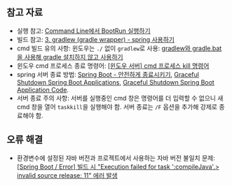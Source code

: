 ## 참고 자료
- 실행 참고: [Command Line에서 BootRun 실행하기](https://abbo.tistory.com/117)
- 빌드 참고: [3. gradlew (gradle wrapper) - spring 사용하기](https://gihyun.com/120)
- cmd 빌드 유의 사항: 윈도우는 `./` 없이 `gradlew`로 사용: [gradlew와 gradle.bat 을 사용해 gradle 설치하지 않고 사용하기](https://kotlinworld.com/314)
- 윈도우 cmd 프로세스 종료 명령어: [[윈도우 서버] cmd 프로세스 kill 명령어](https://blog.naver.com/PostView.naver?isHttpsRedirect=true&blogId=afidev&logNo=20189044670)
- spring 서버 종료 방법: [Spring Boot - 안전하게 종료시키기](https://heowc.dev/2018/12/27/spring-boot-graceful-shutdown/), [Graceful Shutdown Spring Boot Applications](https://blog.marcosbarbero.com/graceful-shutdown-spring-boot-apps/), [Graceful Shutdown Spring Boot Application Code](https://github.com/weekly-drafts/graceful-shutdown-spring-boot/blob/master/src/main/java/com/marcosbarbero/wd/gracefulshutdown/GracefulShutdown.java).
- 서버 종료 주의 사항: 서버를 실행중인 cmd 창은 명령어를 더 입력할 수 없으니 새 cmd 창을 열어 `taskkill`을 실행해야 함. 서버 종료는 `/F` 옵션을 추가해 강제로 종료해야 함. 

## 오류 해결
- 환경변수에 설정된 자바 버전과 프로젝트에서 사용하는 자바 버전 불일치 문제: [[Spring Boot / Error] 빌드 시 "Execution failed for task ':compileJava'.> invalid source release: 11" 에러 발생](https://devlifetestcase.tistory.com/7)

